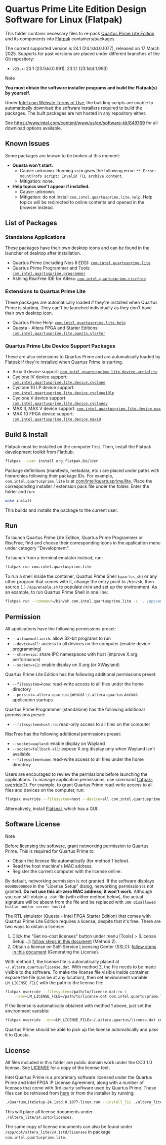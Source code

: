<!--
    SPDX-FileCopyrightText: 2024-2025 Junde Yhi <junde@yhi.moe>
    SPDX-License-Identifier: CC0-1.0
-->

# Quartus Prime Lite Edition Design Software for Linux (Flatpak)

This folder contains necessary files to re-pack [Quartus Prime Lite Edition](https://www.intel.com/content/www/us/en/products/details/fpga/development-tools/quartus-prime.html) and its components into [Flatpak](https://en.wikipedia.org/wiki/Flatpak) containers/packages.

The current supported version is 24.1 (24.1std.0.1077), released on 17 March 2025. Supports for past versions are placed under different branches of the Git repository:

* `v23.x`: 23.1 (23.1std.0.991), 23.1.1 (23.1std.1.993)

> [!NOTE]
>
> **You must obtain the software installer programs and build the Flatpak(s) by yourself.**
>
> Under [Intel.com Website Terms of Use](https://www.intel.com/content/www/us/en/legal/terms-of-use.html), the building scripts are unable to automatically download the software installers required to build the packages. The built packages are not hosted in any repository either.
>
> See <https://www.intel.com/content/www/us/en/software-kit/849769> for all download options available.

## Known Issues

Some packages are known to be broken at this moment:

* **Questa won't start.**
    * Cause: unknown. Running `vsim` gives the following error: `** Error: mountTrofs script: Invalid TCL archive content`.
    * Mitigation: none.
* **Help topics won't appear if installed.**
    * Cause: unknown.
    * Mitigation: do not install `com.intel.quartusprime.lite.help`. Help topics will be redirected to online contents and opened in the browser instead.

## List of Packages

### Standalone Applications

These packages have their own desktop icons and can be found in the launcher of desktop after installation.

- Quartus Prime (including Nios II EDS): [`com.intel.quartusprime.lite`](./com/intel/quartusprime/lite)
- Quartus Prime Programmer and Tools: [`com.intel.quartusprime.programmer`](./com/intel/quartusprime/programmer)
- Ashling RiscFree IDE for Altera: [`com.intel.quartusprime.riscfree`](./com/intel/quartusprime/riscfree)

### Extensions to Quartus Prime Lite

These packages are automatically loaded if they're installed when Quartus Prime is starting. They can't be launched individually as they don't have their own desktop icon.

- Quartus Prime Help: [`com.intel.quartusprime.lite.help`](./com/intel/quartusprime/lite/help)
- Questa - Altera FPGA and Starter Editions: [`com.intel.quartusprime.lite.questa.starter`](./com/intel/quartusprime/lite/questa/starter)

### Quartus Prime Lite Device Support Packages

These are also extensions to Quartus Prime and are automatically loaded by Flatpak if they're installed when Quartus Prime is starting.

- Arria II device support: [`com.intel.quartusprime.lite.device.arrialite`](./com/intel/quartusprime/lite/device/arrialite)
- Cyclone IV device support: [`com.intel.quartusprime.lite.device.cyclone`](./com/intel/quartusprime/lite/device/cyclone)
- Cyclone 10 LP device support: [`com.intel.quartusprime.lite.device.cyclone10lp`](./com/intel/quartusprime/lite/device/cyclone10lp)
- Cyclone V device support: [`com.intel.quartusprime.lite.device.cyclonev`](./com/intel/quartusprime/lite/device/cyclonev)
- MAX II, MAX V device support: [`com.intel.quartusprime.lite.device.max`](./com/intel/quartusprime/lite/device/max)
- MAX 10 FPGA device support: [`com.intel.quartusprime.lite.device.max10`](./com/intel/quartusprime/lite/device/max10)

## Build &amp; Install

Flatpak must be installed on the computer first. Then, install the Flatpak development toolkit from Flathub:

```sh
flatpak --user install org.flatpak.Builder
```

Package definitions (manifests, metadata, etc.) are placed under paths with hierarchies following their package IDs. For example, `com.intel.quartusprime.lite` is at [com/intel/quartusprime/lite](./com/intel/quartusprime/lite/). Place the corresponding installer / extension pack file under the folder. Enter the folder and run:

```sh
make install
```

This builds and installs the package to the current user.

## Run

To launch Quartus Prime Lite Edition, Quartus Prime Programmer or RiscFree, find and choose their corresponding icons in the application menu under category "Development".

To launch from a terminal emulator instead, run:

```sh
flatpak run com.intel.quartusprime.lite
```

To run a shell inside the container, Quartus Prime Shell (`quartus_sh`) or any other program that comes with it, change the entry point to `/bin/sh`, then source (`.`) `/app/enable.sh` to populate `PATH` and set up the environment. As an example, to run Quartus Prime Shell in one line:

```sh
flatpak run --command=/bin/sh com.intel.quartusprime.lite -c '. /app/enable.sh; quartus_sh'
```

## Permission

All applications have the following permissions preset:

- `--allow=multiarch`: allow 32-bit programs to run
- `--device=all`: access to all devices on the computer (enable device programming)
- `--share=ipc`: share IPC namespaces with host (improve X.org performance)
- `--socket=x11`: enable display on X.org (or XWayland)

Quartus Prime Lite Edition has the following additional permissions preset:

- `--filesystem=home`: read-write access to all files under the home directory
- `--persist=.altera.quartus`: persist `~/.altera.quartus` across application startups

Quartus Prime Programmer (standalone) has the following additional permissions preset:

- `--filesystem=host:ro`: read-only access to all files on the computer

RiscFree has the following additional permissions preset:

- `--socket=wayland`: enable display on Wayland
- `--socket=fallback-x11`: expose X.org display only when Wayland isn't available
- `--filesystem=home`: read-write access to all files under the home directory

Users are encouraged to review the permissions before launching the applications. To manage application permissions, use command [flatpak-override(1)](https://docs.flatpak.org/en/latest/flatpak-command-reference.html#flatpak-override). For example, to grant Quartus Prime read-write access to all files and devices on the computer, run:

```sh
flatpak override --filesystem=host --device=all com.intel.quartusprime.lite
```

Alternatively, install [Flatseal](https://flathub.org/apps/com.github.tchx84.Flatseal), which has a GUI.

## Software License

> [!NOTE]
>
> Before licensing the software, grant networking permission to Quartus Prime. This is required for Quartus Prime to:
>
> * Obtain the license file automatically (for method 1 below).
> * Read the host machine's MAC address.
> * Register the current computer with the license online.
>
> By default, networking permission is not granted. If the software displays `000000000000` in the "License Setup" dialog, networking permission is not granted. **Do not use this all-zero MAC address; it won't work.** Although you can still obtain a `.dat` file (with either method below), the actual signature will be absent from the file and be replaced with `300 Disallowed hostid and/or server hostid.`

The RTL simulator (Questa - Intel FPGA Starter Edition) that comes with Quartus Prime Lite Edition requires a license, despite that it's free. There are two ways to obtain a license:

1. Click the "Get no-cost licenses" button under menu \[Tools\] \> \[License Setup...\]: [follow steps in this document](https://www.intel.com/content/www/us/en/docs/programmable/683472/25-1/acquiring-free-no-cost-licenses.html#uex1716819435805__section_lz4_4jt_nbc) (Method 2).
2. Obtain a license on Self-Service Licensing Center (SSLC): [follow steps in this document](https://www.intel.com/content/www/us/en/docs/programmable/683472/25-1/and-software-license.html) (Generating the License).

With method 1, the license file is automatically placed at `~/.altera.quartus/license.dat`. With method 2, the file needs to be made visible to the software. To make the license file visible inside container, expose the file (can be at any location), then set environment variable `LM_LICENSE_FILE` with the path to the license file:

```sh
flatpak override --filesystem=/path/to/license.dat:ro \
    --env=LM_LICENSE_FILE=/path/to/license.dat com.intel.quartusprime.lite
```

If the license is automatically obtained with method 1 above, just set the environment variable:

```sh
flatpak override --env=LM_LICENSE_FILE=~/.altera.quartus/license.dat com.intel.quartusprime.lite
```

Quartus Prime should be able to pick up the license automatically and pass it to Questa.

## License

All files included in this folder are public domain work under the CC0 1.0 license. See [LICENSE](./LICENSE) for a copy of the license text.

Intel Quartus Prime is a proprietary software licensed under the Quartus Prime and Intel FPGA IP License Agreement, along with a number of licenses that come with 3rd-party software used by Quartus Prime. These files can be retrieved from [here](https://downloadmirror.intel.com/849094/license-quartus-24.1std.zip) or from the installer by running:

```sh
./QuartusLiteSetup-24.1std.0.1077-linux.run --install_lic ./altera_lite/24.1std
```

This will place all license documents under `./altera_lite/24.1std/licenses`.

The same copy of license documents can also be found under `/app/opt/altera_lite/24.1std/licenses` in package `com.intel.quartusprime.lite`.
